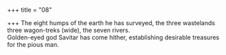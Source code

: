 +++
title = "08"

+++
The eight humps of the earth he has surveyed, the three wastelands three  wagon-treks (wide), the seven rivers.  
Golden-eyed god Savitar has come hither, establishing desirable treasures  for the pious man.  
